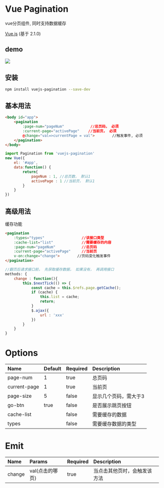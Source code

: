 # Vue Pagination

vue分页组件, 同时支持数据缓存

[Vue.js](http://vuejs.org/) (基于 2.1.0)

## demo

![](https://raw.githubusercontent.com/BraisedCakes666/vue-pagination/master/src/images/UYt8PdN54m.gif)

## 安装

```bash
npm install vuejs-pagination --save-dev
```

## 基本用法

```html
<body id="app">
    <pagination
        :page-num="pageNum"            //总页码， 必须
        :current-page="activePage"    //当前页， 必须
        @change="val=>currentPage = val">        //触发事件, 必须
    </pagination>
</body>
```

```javascript
import Pagination from 'vuejs-pagination'
new Vue({
    el: '#app',
    data:function() {
        return{
            pageNum : 1, //总页数， 默认1
            activePage : 1 //当前页， 默认1
        }
    }
})
```

## 高级用法

缓存功能

```html
<pagination
    :types="types"                 //该接口类型
    :cache-list="list"             //需要缓存的内容
    :page-num="pageNum"            //总页码
    :current-page="activePage"     //当前页
    v-on:change="change">        //页码变化触发事件
</pagination>
```

```javascript
//翻页后请求接口前， 先获取缓存数据， 如果没有， 再调用接口
methods: {
    change : function(){
        this.$nextTick(() => {
            const cache = this.$refs.page.getCache();
            if (cache) {
                this.list = cache;
                return;
            }
            $.ajax({
                url : 'xxx'
            })
        }
    }
}
```

# Options

Name        | Default | Required | Description
:---------- | :------ | :------- | :----------
page-num     | 1       | true     | 总页码
current-page | 1       | true     | 当前页
page-size    | 5       | false    | 显示几个页码，需大于3
go-btn       |  true       | false    | 是否展示跳页按钮
cache-list   |         | false    | 需要缓存的数据
types       |         | false    | 需要缓存数据的类型


# Emit

Name   | Params     | Required | Description
:----- | :--------- | :------- | :-------------
change | val(点击的哪页) | true     | 当点击其他页时，会触发该方法

